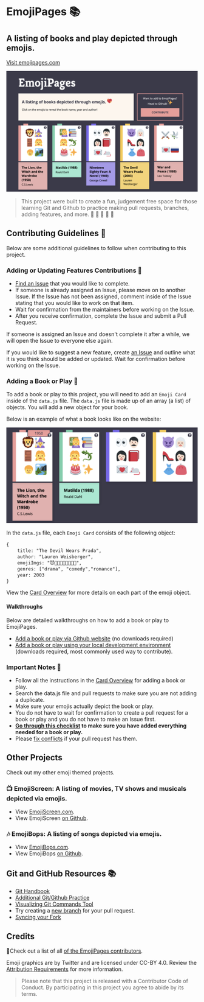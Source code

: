 # EmojiPages 📚 

## A listing of books and play depicted through emojis.

[Visit emojipages.com](https://emojipages.com)

![Screenshot of Emojipages homepage](readme/emojipages-screenshot.png)

> This project were built to create a fun, judgement free space for those learning Git and Github to practice making pull requests, branches, adding features, and more. 💛 💙 💜 💚 💖

## Contributing Guidelines 🎁

Below are some additional guidelines to follow when contributing to this project. 

### Adding or Updating Features Contributions 🚧

* [Find an Issue](https://github.com/brittanyrw/emojipages/issues) that you would like to complete. 
* If someone is already assigned an Issue, please move on to another Issue. If the Issue has not been assigned, comment inside of the Issue stating that you would like to work on that item. 
* Wait for confirmation from the maintainers before working on the Issue. 
* After you receive confirmation, complete the Issue and submit a Pull Request.

If someone is assigned an Issue and doesn't complete it after a while, we will open the Issue to everyone else again.

If you would like to suggest a new feature, create [an Issue](https://github.com/brittanyrw/emojipages/issues) and outline what it is you think should be added or updated. Wait for confirmation before working on the Issue. 

### Adding a Book or Play 📕

To add a book or play to this project, you will need to add an `Emoji Card` inside of the `data.js` file. The `data.js` file is made up of an array (a list) of objects. You will add a new object for your book. 

Below is an example of what a book looks like on the website:

![Screenshot of emoji cards](/readme/emojipages-card.png)

In the `data.js` file, each `Emoji Card` consists of the following object:

```
{
    title: "The Devil Wears Prada",
    author: "Lauren Weisberger",
    emojiImgs: "😈👩🏻‍🦳👠👩🏻👗👛",
    genres: ["drama", "comedy","romance"],
    year: 2003
}
```

View the [Card Overview](/docs/card_overview.md) for more details on each part of the emoji object.

#### Walkthroughs
Below are detailed walkthroughs on how to add a book or play to EmojiPages.

* [Add a book or play via Github website](docs/github_ui_walkthrough.md) (no downloads required)
* [Add a book or play using your local development environment](docs/local_dev_walkthrough.md) (downloads required, most commonly used way to contribute).

### Important Notes 🚨
* Follow all the instructions in the [Card Overview](/docs/card_overview.md) for adding a book or play.
* Search the data.js file and pull requests to make sure you are not adding a duplicate.
* Make sure your emojis actually depict the book or play.
* You do not have to wait for confirmation to create a pull request for a book or play and you do not have to make an Issue first.
* **[Go through this checklist](docs/card_overview.md#card-pull-request-checklist) to make sure you have added everything needed for a book or play.** 
* Please [fix conflicts](https://help.github.com/en/articles/resolving-a-merge-conflict-on-github) if your pull request has them.

## Other Projects

Check out my other emoji themed projects.

### 📺 EmojiScreen: A listing of movies, TV shows and musicals depicted via emojis.
* View [EmojiScreen.com](https://emojiscreen.com).
* View EmojiScreen [on Github](https://github.com/brittanyrw/emojiscreen/).

### 🎶 EmojiBops: A listing of songs depicted via emojis.
* View [EmojiBops.com](https://emojibops.com).
* View EmojiBops [on Github](https://github.com/brittanyrw/emojibops/).

## Git and GitHub Resources 📚
* [Git Handbook](https://guides.github.com/introduction/git-handbook/)
* [Additional Git/Github Practice](https://try.github.io/)
* [Visualizing Git Commands Tool](https://git-school.github.io/visualizing-git/)
* Try creating a [new branch](https://github.com/Kunena/Kunena-Forum/wiki/Create-a-new-branch-with-git-and-manage-branches) for your pull request.
* [Syncing your Fork](https://help.github.com/en/articles/syncing-a-fork)
## Credits

💖Check out a list of all [of the EmojiPages contributors](https://github.com/brittanyrw/emojipages/graphs/contributors).

Emoji graphics are by Twitter and are licensed under CC-BY 4.0. Review the [Attribution Requirements](https://github.com/twitter/twemoji#attribution-requirements) for more information.

> Please note that this project is released with a Contributor Code of Conduct. By participating in this project you agree to abide by its terms.
